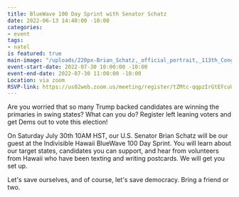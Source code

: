 ```yaml
---
title: BlueWave 100 Day Sprint with Senator Schatz
date: 2022-06-13 14:40:00 -10:00
categories:
- event
tags:
- natel
is featured: true
main-image: "/uploads/220px-Brian_Schatz,_official_portrait,_113th_Congress_2.jpg"
event-start-date: 2022-07-30 10:00:00 -10:00
event-end-date: 2022-07-30 11:00:00 -10:00
Location: via zoom
RSVP-link: https://us02web.zoom.us/meeting/register/tZMtc-qqpzIrGtEFcuUVCLpthmWZ4tgABAUT
---
```


Are you worried that so many Trump backed candidates are winning the primaries in swing states?  What can you do?  Register left leaning voters and get Dems out to vote this election!  

On Saturday July 30th 10AM HST, our U.S. Senator Brian Schatz will be our guest at the Indivisible Hawaii BlueWave 100 Day Sprint. You will learn about our target states, candidates you can support, and hear from volunteers from Hawaii who have been texting and writing postcards.  We will get you set up.

Let's save ourselves, and of course, let's save democracy. Bring a friend or two.